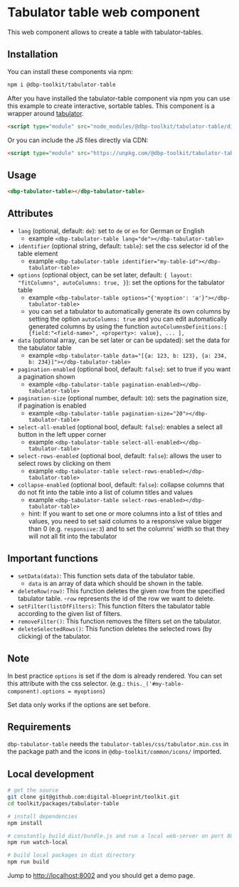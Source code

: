 # Tabulator table web component

This web component allows to create a table with tabulator-tables.

## Installation

You can install these components via npm:

```bash
npm i @dbp-toolkit/tabulator-table
```

After you have installed the tabulator-table component via npm you can use this example to create interactive, sortable tables. This component is a wrapper around [tabulator](https://github.com/olifolkerd/tabulator).

```html
<script type="module" src="node_modules/@dbp-toolkit/tabulator-table/dist/dbp-tabulator-table.js"></script>
```

Or you can include the JS files directly via CDN:

```html
<script type="module" src="https://unpkg.com/@dbp-toolkit/tabulator-table@0.0.1/dist/tabulator-table.js"></script>
```

## Usage

```html
<dbp-tabulator-table></dbp-tabulator-table>
```


## Attributes

- `lang` (optional, default: `de`): set to `de` or `en` for German or English
    - example `<dbp-tabulator-table lang="de"></dbp-tabulator-table>`
- `identifier` (optional string, default: `table`): set the css selector id of the table element
  - example `<dbp-tabulator-table identifier="my-table-id"></dbp-tabulator-table>`
- `options` (optional object, can be set later, default: `{
  layout: "fitColumns", autoColumns: true, }`): set the options for the tabulator table
  - example `<dbp-tabulator-table options="{'myoption': 'a'}"></dbp-tabulator-table>`
  - you can set a tabulator to automatically generate its own columns by setting the option `autoColumns: true`
    and you can edit automatically generated columns by using the function ``autoColumnsDefinitions:[
    {field:"<field-name>", <property>: value},
    ...
    ],``
- `data` (optional array, can be set later or can be updated): set the data for the tabulator table
  - example `<dbp-tabulator-table data="[{a: 123, b: 123}, {a: 234, b: 234}]"></dbp-tabulator-table>`
- `pagination-enabled` (optional bool, default: `false`): set to true if you want a pagination shown
  - example `<dbp-tabulator-table pagination-enabled></dbp-tabulator-table>`
- `pagination-size` (optional number, default: `10`): sets the pagination size, if pagination is enabled
  - example `<dbp-tabulator-table pagination-size="20"></dbp-tabulator-table>`
- `select-all-enabled` (optional bool, default: `false`): enables a select all button in the left upper corner
  - example `<dbp-tabulator-table select-all-enabled></dbp-tabulator-table>`
- `select-rows-enabled` (optional bool, default: `false`): allows the user to select rows by clicking on them
  - example `<dbp-tabulator-table select-rows-enabled></dbp-tabulator-table>`
- `collapse-enabled` (optional bool, default: `false`): collapse columns that do not fit into the table into a list of column titles and values
  - example `<dbp-tabulator-table select-rows-enabled></dbp-tabulator-table>`
  - hint: If you want to set one or more columns into a list of titles and values, you need to set said columns to a responsive value bigger 
  than 0 (e.g. `responsive:3`) and to set the columns' width so that they will not all fit into the tabulator
  
  

## Important functions
- `setData(data)`: This function sets data of the tabulator table.
  - `data` is an array of data which should be shown in the table.
- `deleteRow(row)`: This function deletes the given row from the specified tabulator table.
  -`row` represents the id of the row we want to delete.
- `setFilter(listOfFilters)`: This function filters the tabulator table according to the given list of filters.
- `removeFilter()`: This function removes the filters set on the tabulator.
- `deleteSelectedRows()`: This function deletes the selected rows (by clicking) of the tabulator.

## Note
In best practice `options` is set if the dom is already rendered. 
You can set this attribute with the css selector. (e.g.: `this._('#my-table-component).options = myoptions`)

Set data only works if the options are set before.

## Requirements
`dbp-tabulator-table` needs the `tabulator-tables/css/tabulator.min.css` in the package path and
the icons in `@dbp-toolkit/common/icons/` imported.

## Local development

```bash
# get the source
git clone git@github.com:digital-blueprint/toolkit.git
cd toolkit/packages/tabulator-table

# install dependencies
npm install

# constantly build dist/bundle.js and run a local web-server on port 8002 
npm run watch-local

# build local packages in dist directory
npm run build
```

Jump to <http://localhost:8002> and you should get a demo page.
